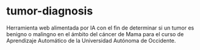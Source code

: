 # tumor-diagnosis
Herramienta web alimentada por IA con el fin de determinar si un tumor es benigno o malingno en el ámbito del cáncer de Mama para el curso de Aprendizaje Automático de la Universidad Autónoma de Occidente.
